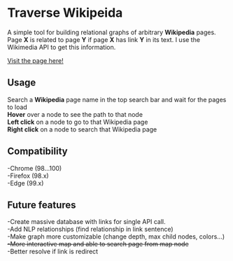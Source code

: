 # Traverse Wikipeida
A simple tool for building relational graphs of arbitrary <strong>Wikipedia</strong> pages. Page <strong>X</strong> is related to page <strong>Y</strong> if page <strong>X</strong> has link <strong>Y</strong> in its text. I use the Wikimedia API to get this information.

[Visit the page here!](https://benw10-1.github.io/traverseWikipedia/)
## Usage
Search a <strong>Wikipedia</strong> page name in the top search bar and wait for the pages to load<br>
<strong>Hover</strong> over a node to see the path to that node<br>
<strong>Left click</strong> on a node to go to that Wikipedia page<br>
<strong>Right click</strong> on a node to search that Wikipedia page<br>
## Compatibility
-Chrome (98...100)<br>
-Firefox (98.x)<br>
-Edge (99.x)<br>
## Future features
-Create massive database with links for single API call.<br>
-Add NLP relationships (find relationship in link sentence)<br>
-Make graph more customizable (change depth, max child nodes, colors...)<br>
~~-More interactive map and able to search page from map node<br>~~
-Better resolve if link is redirect
